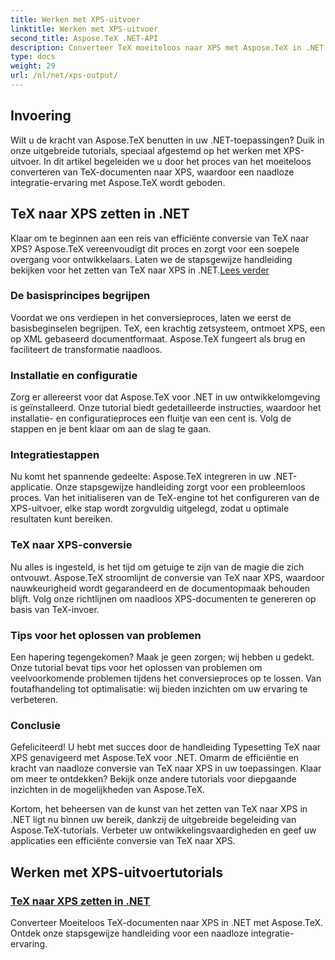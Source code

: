 ```yaml
---
title: Werken met XPS-uitvoer
linktitle: Werken met XPS-uitvoer
second_title: Aspose.TeX .NET-API
description: Converteer TeX moeiteloos naar XPS met Aspose.TeX in .NET. Onze gids zorgt voor een naadloze integratie. Ontdek de tutorial Typesetting TeX naar XPS voor deskundige inzichten.
type: docs
weight: 29
url: /nl/net/xps-output/
---
```

## Invoering

Wilt u de kracht van Aspose.TeX benutten in uw .NET-toepassingen? Duik in onze uitgebreide tutorials, speciaal afgestemd op het werken met XPS-uitvoer. In dit artikel begeleiden we u door het proces van het moeiteloos converteren van TeX-documenten naar XPS, waardoor een naadloze integratie-ervaring met Aspose.TeX wordt geboden.

## TeX naar XPS zetten in .NET
 Klaar om te beginnen aan een reis van efficiënte conversie van TeX naar XPS? Aspose.TeX vereenvoudigt dit proces en zorgt voor een soepele overgang voor ontwikkelaars. Laten we de stapsgewijze handleiding bekijken voor het zetten van TeX naar XPS in .NET.[Lees verder](./typeset-tex-to-xps/)

### De basisprincipes begrijpen
Voordat we ons verdiepen in het conversieproces, laten we eerst de basisbeginselen begrijpen. TeX, een krachtig zetsysteem, ontmoet XPS, een op XML gebaseerd documentformaat. Aspose.TeX fungeert als brug en faciliteert de transformatie naadloos.

### Installatie en configuratie
Zorg er allereerst voor dat Aspose.TeX voor .NET in uw ontwikkelomgeving is geïnstalleerd. Onze tutorial biedt gedetailleerde instructies, waardoor het installatie- en configuratieproces een fluitje van een cent is. Volg de stappen en je bent klaar om aan de slag te gaan.

### Integratiestappen
Nu komt het spannende gedeelte: Aspose.TeX integreren in uw .NET-applicatie. Onze stapsgewijze handleiding zorgt voor een probleemloos proces. Van het initialiseren van de TeX-engine tot het configureren van de XPS-uitvoer, elke stap wordt zorgvuldig uitgelegd, zodat u optimale resultaten kunt bereiken.

### TeX naar XPS-conversie
Nu alles is ingesteld, is het tijd om getuige te zijn van de magie die zich ontvouwt. Aspose.TeX stroomlijnt de conversie van TeX naar XPS, waardoor nauwkeurigheid wordt gegarandeerd en de documentopmaak behouden blijft. Volg onze richtlijnen om naadloos XPS-documenten te genereren op basis van TeX-invoer.

### Tips voor het oplossen van problemen
Een hapering tegengekomen? Maak je geen zorgen; wij hebben u gedekt. Onze tutorial bevat tips voor het oplossen van problemen om veelvoorkomende problemen tijdens het conversieproces op te lossen. Van foutafhandeling tot optimalisatie: wij bieden inzichten om uw ervaring te verbeteren.

### Conclusie
Gefeliciteerd! U hebt met succes door de handleiding Typesetting TeX naar XPS genavigeerd met Aspose.TeX voor .NET. Omarm de efficiëntie en kracht van naadloze conversie van TeX naar XPS in uw toepassingen. Klaar om meer te ontdekken? Bekijk onze andere tutorials voor diepgaande inzichten in de mogelijkheden van Aspose.TeX.

Kortom, het beheersen van de kunst van het zetten van TeX naar XPS in .NET ligt nu binnen uw bereik, dankzij de uitgebreide begeleiding van Aspose.TeX-tutorials. Verbeter uw ontwikkelingsvaardigheden en geef uw applicaties een efficiënte conversie van TeX naar XPS.
## Werken met XPS-uitvoertutorials
### [TeX naar XPS zetten in .NET](./typeset-tex-to-xps/)
Converteer Moeiteloos TeX-documenten naar XPS in .NET met Aspose.TeX. Ontdek onze stapsgewijze handleiding voor een naadloze integratie-ervaring.